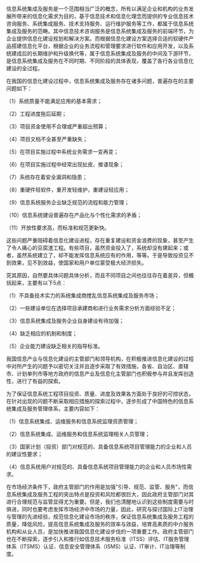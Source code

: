 
信息系统集成及服务是一个范围相当广泛的概念，所有以满足企业和机构的业务发展所带来的信息化需求为目的，基于信息技术和信息化理念而提供的专业信息技术咨询服务、系统集成服务、技术支持服务、运行维护服务等工作，都属于信息系统集成及服务的范畴。其中信息技术咨询服务是信息系统集成及服务的前端环节，为企业提供信息化建设规划和解决方案。而根据信息化建设方案选择合适的软硬件产品搭建信息化平台，根据企业的业务流程和管理要求进行软件和应用开发，以及系统建成后的长期维护和升级换代等，属于信息系统集成及服务的中间及下游环节，是信息系统集成及服务在不同时期、不同阶段的具体表现，覆盖了各行各业信息化建设的全过程。

在我国的信息化建设过程中，信息系统集成及服务存在诸多问题，普遍存在的主要问题如下：

（1）系统质量不能满足应用的基本需求；

（2）工程进度拖后延期；

（3）项目资金使用不合理或严重超出预算；

（4）项目文档不全甚至严重缺失；

（5）在项目实施过程中系统业务需求一变再变；

（6）在项目实施过程中经常出现扯皮、推诿现象；

（7）系统存在着安全漏洞和隐患；

（8）重硬件轻软件，重开发轻维护，重建设轻应用；

（9）信息系统服务企业缺乏规范的流程和能力管理；

（10）信息系统建设普遍存在产品化与个性化需求的矛盾；

（11）开放性要求高，而标准和规范更新快。

这些问题严重阻碍着信息化建设进程，存在重复建设和资金浪费的现象，甚至产生了令人痛心的豆腐渣工程。有些项目，虽然资金投入了，系统却没有建起来；或者，虽然系统建立了，却不能发挥信息系统应有的作用，等等。于是导致投资见不到效果，见不到效益，使国家和用户单位蒙受极大经济损失。

究其原因，自然要具体问题具体分析，而且不同项目之间也往往存在着差异，但概括起来，主要有以下5点：

（1）不具备技术实力的系统集成商搅乱信息系统集成及服务市场；

（2）一些建设单位在选择项目承建商和进行业务需求分析方面经验不足；

（3）信息系统集成及服务企业自身建设有待加强；

（4）缺乏相应的机制和制度；

（5）企业能力建设缺乏相关的指导标准。

我国信息产业与信息化建设的主管部门和领导机构，在积极推进信息化建设的过程中对所产生的问题予以密切关注并且逐步采取了有效措施，各省、自治区、直辖市、计划单列市等地方政府的信息产业及信息化主管部门也积极参与并且发挥创造性，进行了有益的探索。

为了保证信息系统工程项目投资、质量、进度及效果各方面处于良好的可控状态，在针对出现的问题不断采取相应措施的探索过程中，逐步形成了中国特色的信息系统集成及服务管理体系，主要内容如下：

（1）信息系统集成、运维服务和信息系统监理资质管理；

（2）信息系统集成、运维服务和信息系统监理相关人员管理；

（3）国家计划（投资）部门对规范的、具备信息系统项目管理能力的企业和人员的建议性要求；

（4）信息系统用户对规范的、具备信息系统项目管理能力的企业和人员市场性需求。

在市场经济条件下，政府主管部门的作用是加强"引导、规范、监管、服务"，而信息系统集成及服务工程的突出特点是投资和风险都很巨大，因此政府主管部门对其进行合理规范与监管显得尤为重要。但是，我们也清醒地认识到这些制度需要与时俱进，同时也要考虑发挥市场经济中市场的力量，因此，研究与探讨国际上IT治理与管理的先进经验，规范信息化建设市场的秩序，保证信息系统集成及服务工程的质量，降低风险，提高信息系统集成及服务的效率与效益，培育高素质的中介服务机构和从业人员，是加快推进我国信息化建设步伐的一项重要工作。政府主管部门也在不断探索，逐步引入和推行如信息技术服务标准（ITSS）评估、IT服务管理体系（ITSMS）认证、信息安全管理体系（ISMS）认证、IT审计、IT治理等制度。
